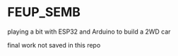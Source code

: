 # FEUP_SEMB

playing a bit with ESP32 and Arduino to build a 2WD car

final work not saved in this repo
